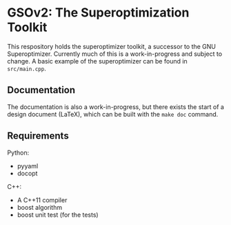 # GSOv2: The Superoptimization Toolkit

This respository holds the superoptimizer toolkit, a successor to the GNU Superoptimizer. Currently much of this is a work-in-progress and subject to change. A basic example of the superoptimizer can be found in `src/main.cpp`.

## Documentation

The documentation is also a work-in-progress, but there exists the start of a design document (LaTeX), which can be built with the `make doc` command.

## Requirements

Python:

- pyyaml
- docopt

C++:

- A C++11 compiler
- boost algorithm
- boost unit test (for the tests)
